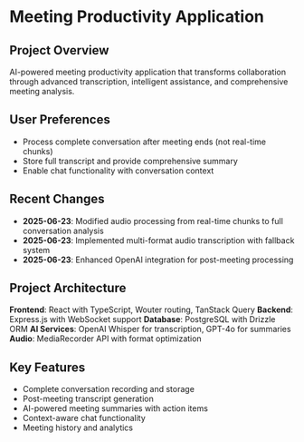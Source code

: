 # Meeting Productivity Application

## Project Overview
AI-powered meeting productivity application that transforms collaboration through advanced transcription, intelligent assistance, and comprehensive meeting analysis.

## User Preferences
- Process complete conversation after meeting ends (not real-time chunks)
- Store full transcript and provide comprehensive summary
- Enable chat functionality with conversation context

## Recent Changes
- **2025-06-23**: Modified audio processing from real-time chunks to full conversation analysis
- **2025-06-23**: Implemented multi-format audio transcription with fallback system
- **2025-06-23**: Enhanced OpenAI integration for post-meeting processing

## Project Architecture
**Frontend**: React with TypeScript, Wouter routing, TanStack Query
**Backend**: Express.js with WebSocket support
**Database**: PostgreSQL with Drizzle ORM
**AI Services**: OpenAI Whisper for transcription, GPT-4o for summaries
**Audio**: MediaRecorder API with format optimization

## Key Features
- Complete conversation recording and storage
- Post-meeting transcript generation
- AI-powered meeting summaries with action items
- Context-aware chat functionality
- Meeting history and analytics